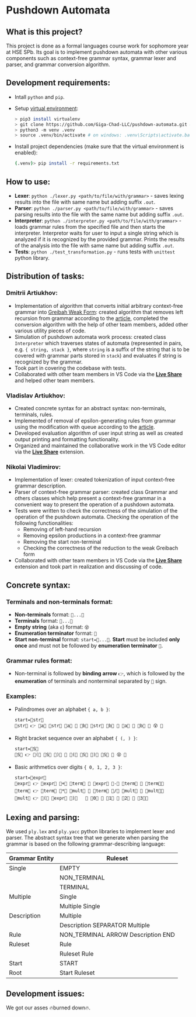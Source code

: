 # Pushdown Automata

## What is this project?

This project is done as a formal languages course work for sophomore year at HSE SPb. Its goal is to implement pushdown automata with other various components such as context-free grammar syntax, grammar lexer and parser, and grammar conversion algorithm.

## Development requirements:
- Intall `python` and `pip`.
- Setup [virtual environment](https://docs.python-guide.org/dev/virtualenvs/):

    ```bash
    > pip3 install virtualenv
    > git clone https://github.com/Giga-Chad-LLC/pushdown-automata.git && cd pushdown-automata
    > python3 -m venv .venv
    > source .venv/bin/activate # on windows: .venv\Scripts\activate.bat
    ```
- Install project dependencies (make sure that the virtual environment is enabled):
    ```bash
    (.venv)> pip install -r requirements.txt
    ```

## How to use:
- **Lexer**: `python ./lexer.py <path/to/file/with/grammar>` - saves lexing results into the file with same name but adding suffix `.out`.
- **Parser**: `python ./parser.py <path/to/file/with/grammar>` - saves parsing results into the file with the same name but adding suffix `.out`.
- **Interpreter**: `python ./interpreter.py <path/to/file/with/grammar>` - loads grammar rules from the specified file and then starts the interpreter. Interpretor waits for user to input a single string which is analyzed if it is recognized by the provided grammar. Prints the results of the analysis into the file with same name but adding suffix `.out`.
- **Tests**: `python ./test_transformation.py` - runs tests with `unittest` python library.


## Distribution of tasks:

### Dmitrii Artiukhov:
- Implementation of algorithm that converts initial arbitrary context-free grammar into [Greibah Weak Form](https://neerc.ifmo.ru/wiki/index.php?title=%D0%9F%D1%80%D0%B8%D0%B2%D0%B5%D0%B4%D0%B5%D0%BD%D0%B8%D0%B5_%D0%B3%D1%80%D0%B0%D0%BC%D0%BC%D0%B0%D1%82%D0%B8%D0%BA%D0%B8_%D0%BA_%D0%BE%D1%81%D0%BB%D0%B0%D0%B1%D0%BB%D0%B5%D0%BD%D0%BD%D0%BE%D0%B9_%D0%BD%D0%BE%D1%80%D0%BC%D0%B0%D0%BB%D1%8C%D0%BD%D0%BE%D0%B9_%D1%84%D0%BE%D1%80%D0%BC%D0%B5_%D0%93%D1%80%D0%B5%D0%B9%D0%B1%D0%B0%D1%85): created algorithm that removes left recursion from grammar according to the [article](https://neerc.ifmo.ru/wiki/index.php?title=%D0%A3%D1%81%D1%82%D1%80%D0%B0%D0%BD%D0%B5%D0%BD%D0%B8%D0%B5_%D0%BB%D0%B5%D0%B2%D0%BE%D0%B9_%D1%80%D0%B5%D0%BA%D1%83%D1%80%D1%81%D0%B8%D0%B8), completed the conversion algorithm with the help of other team members, added other various utility pieces of code.
- Simulation of pushdown automata work process: created class `Interpreter` which traverses states of automata (represented in pairs, e.g. `{ string, stack }`, where `string` is a suffix of the string that is to be covered with grammar parts stored in `stack`) and evaluates if string is recognized by the grammar.
- Took part in covering the codebase with tests.
- Collaborated with other team members in VS Code via the [**Live Share**](https://code.visualstudio.com/learn/collaboration/live-share) and helped other team members.



### Vladislav Artiukhov:

 - Created concrete syntax for an abstract syntax: non-terminals, terminals, rules.
 - Implemented of removal of epsilon-generating rules from grammar using the modification with queue according to the [article](https://neerc.ifmo.ru/wiki/index.php?title=%D0%A3%D0%B4%D0%B0%D0%BB%D0%B5%D0%BD%D0%B8%D0%B5_eps-%D0%BF%D1%80%D0%B0%D0%B2%D0%B8%D0%BB_%D0%B8%D0%B7_%D0%B3%D1%80%D0%B0%D0%BC%D0%BC%D0%B0%D1%82%D0%B8%D0%BA%D0%B8).
 - Developed evaluation algorithm of user input string as well as created output printing and formatting functionality.
 - Organized and maintained the collaborative work in the VS Code editor via the [**Live Share**](https://code.visualstudio.com/learn/collaboration/live-share) extension.


### Nikolai Vladimirov:

- Implementation of lexer: created tokenization of input context-free grammar description.
- Parser of context-free grammar parser: created class Grammar and others classes which help present a context-free grammar in a convenient way to present the operation of a pushdown automata.
- Tests were written to check the correctness of the simulation of the operation of the pushdown automata.
Checking the operation of the following functionalities:
    - Removing of left-hand recursion
    - Removing epsilon productions in a context-free grammar
    - Removing the start non-terminal
    - Checking the correctness of the reduction to the weak Greibach form
- Collaborated with other team members in VS Code via the [**Live Share**](https://code.visualstudio.com/learn/collaboration/live-share) extension and took part in realization and discussing of code.


## Concrete syntax:

### Terminals and non-terminals format:

- **Non-terminals** format: `🤯...🤯`
- **Terminals** format: `🥵...🥵`
- **Empty string** (aka `ε`) format: `😵`
- **Enumeration terminator** format: `🗿`
- **Start non-terminal** format: `start=🤯...🤯`. **Start** must be included **only once** and must not be followed by **enumeration terminator** `🗿`.


### Grammar rules format:

- Non-terminal is followed by **binding arrow** `👉`, which is followed by the **enumeration** of terminals and nonterminal separated by `🤌` sign.


### Examples:

- Palindromes over an alphabet `{ a, b }`:
    ```
    start=🤯str🤯
    🤯str🤯 👉 🥵a🥵 🤯str🤯 🥵a🥵 🤌 🥵b🥵 🤯str🤯 🥵b🥵 🤌 🥵a🥵 🤌 🥵b🥵 🤌 😵 🗿
    ```

- Right bracket sequence over an alphabet `{ (, ) }`:
    ```
    start=🤯S🤯
    🤯S🤯 👉 🥵(🥵 🤯S🤯 🥵)🥵 🤌 🥵(🥵 🤯S🤯 🥵)🥵 🤯S🤯 🤌 😵 🗿
    ```

- Basic arithmetics over digits `{ 0, 1, 2, 3 }`:
    ```
    start=🤯expr🤯
    🤯expr🤯 👉 🤯expr🤯 🥵+🥵 🤯term🤯 🤌 🤯expr🤯 🥵-🥵 🤯term🤯 🤌 🤯term🤯🗿
    🤯term🤯 👉 🤯term🤯 🥵*🥵 🤯mult🤯 🤌 🤯term🤯 🥵/🥵 🤯mult🤯 🤌 🤯mult🤯🗿
    🤯mult🤯 👉 🥵(🥵 🤯expr🤯 🥵)🥵   🤌 🥵0🥵 🤌 🥵1🥵 🤌 🥵2🥵 🤌 🥵3🥵🗿
    ```

## Lexing and parsing:

We used `ply.lex` and `ply.yacc` python libraries to implement lexer and parser. The abstract syntax tree that we generate when parsing the grammar is based on the following grammar-describing language:

Grammar Entity | Ruleset
------------   | -------------
Single   	   | EMPTY
&nbsp;	       | NON_TERMINAL
&nbsp;		   | TERMINAL
Multiple   	   | Single
&nbsp;	       | Multiple Single
Description	   | Multiple
&nbsp;	       | Description SEPARATOR Multiple
Rule           | NON_TERMINAL ARROW Description END
Ruleset        | Rule
&nbsp;         | Ruleset Rule
Start          | START
Root           | Start Ruleset


## Development issues:
We got our asses 🔥burned down🔥.
